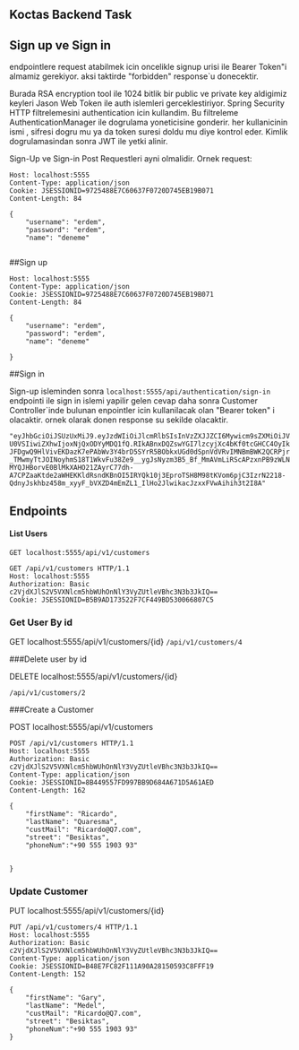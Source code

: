 ## Koctas Backend Task


## Sign up ve Sign in
endpointlere request atabilmek icin oncelikle signup urisi ile Bearer Token"i almamiz gerekiyor. aksi taktirde
"forbidden" response`u donecektir.

Burada RSA encryption tool ile 1024 bitlik bir public ve private key aldigimiz keyleri Jason Web Token ile
auth islemleri gerceklestiriyor. Spring Security HTTP filtrelemesini authentication icin kullandim.
Bu filtreleme AuthenticationManager ile dogrulama yoneticisine gonderir. her kullanicinin ismi , sifresi dogru mu
ya da token suresi doldu mu diye kontrol eder. Kimlik dogrulamasindan sonra JWT ile yetki alinir. 


Sign-Up ve Sign-in Post Requestleri ayni olmalidir. Ornek request:


```POST /api/authentication/sign-up HTTP/1.1
Host: localhost:5555
Content-Type: application/json
Cookie: JSESSIONID=9725488E7C60637F0720D745EB19B071
Content-Length: 84

{
    "username": "erdem",
    "password": "erdem",
    "name": "deneme"
    
```

##Sign up
````POST /api/authentication/sign-in HTTP/1.1
Host: localhost:5555
Content-Type: application/json
Cookie: JSESSIONID=9725488E7C60637F0720D745EB19B071
Content-Length: 84

{
    "username": "erdem",
    "password": "erdem",
    "name": "deneme"
    
}
````


##Sign in

Sign-up isleminden sonra 
``localhost:5555/api/authentication/sign-in`` endpointi ile sign in islemi yapilir gelen cevap daha sonra Customer
Controller`inde bulunan enpointler icin kullanilacak olan "Bearer token" i olacaktir. ornek olarak donen response su 
sekilde olacaktir.


`"eyJhbGciOiJSUzUxMiJ9.eyJzdWIiOiJlcmRlbSIsInVzZXJJZCI6Mywicm9sZXMiOiJVU0VSIiwiZXhwIjoxNjQxODYyMDQ1fQ.RIkABnxDQZswYGI7lzcyjXc4bKf0tcGHCC4OyIkJFDgwQ9HlVivEKDazK7ePAbWv3Y4brD5SYrR5BObkxUGd0dSpnVdVRvIMNBmBWK2QCRPjr_TMwmyTtJOINoyhmS18T1WkvFu38Ze9__ygJsNyzm3B5_Bf_MmAVmLiRScAPzxnPB9zWLNMYQJHBorvE0BlMkXAHO21ZAyrC77dh-A7CPZaaKtde2aWHEKKldRsndKBnOI5IRYQk10j3EproTSH8M98tKVom6pjC3IzrN2218-QdnyJskhbz458m_xyyF_bVXZD4mEmZL1_IlHo2JlwikacJzxxFVwAihih3t2I8A"`


## Endpoints

#### List Users
````
GET localhost:5555/api/v1/customers

GET /api/v1/customers HTTP/1.1
Host: localhost:5555
Authorization: Basic c2VjdXJlS2V5VXNlcm5hbWUhOnNlY3VyZUtleVBhc3N3b3JkIQ==
Cookie: JSESSIONID=B5B9AD173522F7CF449BD530066807C5
````

### Get User By id

GET localhost:5555/api/v1/customers/{id}
```/api/v1/customers/4```



###Delete user by id

DELETE localhost:5555/api/v1/customers/{id}

```/api/v1/customers/2```



###Create a Customer

POST localhost:5555/api/v1/customers

```
POST /api/v1/customers HTTP/1.1
Host: localhost:5555
Authorization: Basic c2VjdXJlS2V5VXNlcm5hbWUhOnNlY3VyZUtleVBhc3N3b3JkIQ==
Content-Type: application/json
Cookie: JSESSIONID=8B449557FD997BB9D684A671D5A61AED
Content-Length: 162

{
    "firstName": "Ricardo",
    "lastName": "Quaresma",
    "custMail": "Ricardo@Q7.com",
    "street": "Besiktas",
    "phoneNum":"+90 555 1903 93"


}
```

### Update Customer

PUT localhost:5555/api/v1/customers/{id}

```aidl
PUT /api/v1/customers/4 HTTP/1.1
Host: localhost:5555
Authorization: Basic c2VjdXJlS2V5VXNlcm5hbWUhOnNlY3VyZUtleVBhc3N3b3JkIQ==
Content-Type: application/json
Cookie: JSESSIONID=B48E7FC82F111A90A28150593C8FFF19
Content-Length: 152

{
    "firstName": "Gary",
    "lastName": "Medel",
    "custMail": "Ricardo@Q7.com",
    "street": "Besiktas",
    "phoneNum":"+90 555 1903 93"
}